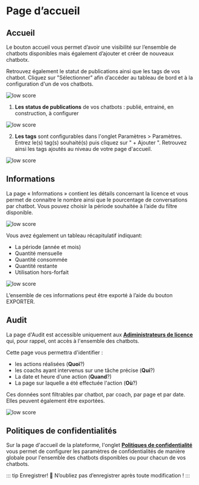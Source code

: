 # Page d’accueil


## Accueil

Le bouton accueil vous permet d’avoir une visibilité sur l’ensemble de chatbots disponibles mais également d’ajouter et créer de nouveaux chatbotx.

Retrouvez également le statut de publications ainsi que les tags de vos chatbot. Cliquez sur "Sélectionner" afin d’accéder au tableau de bord et à la configuration d'un de vos chatbots.

<div class="image_center">
  <img :src="$withBase('/assets/img/fr/page_accueil/page1.png')" alt="low score">
</div>


1. **Les status de publications** de vos chatbots : publié, entrainé, en construction, à configurer

<div class="image_center">
  <img :src="$withBase('/assets/img/fr/page_accueil/page2.png')" alt="low score">
</div>


2. **Les tags** sont configurables dans l'onglet Paramètres > Paramètres. Entrez le(s) tag(s) souhaité(s) puis cliquez sur " + Ajouter ". Retrouvez ainsi les tags ajoutés au niveau de votre page d'accueil.

<div class="image_center">
  <img :src="$withBase('/assets/img/fr/page_accueil/page3.png')" alt="low score">
</div>


## Informations

La page « Informations » contient les détails concernant la licence et vous permet de connaitre le nombre ainsi que le pourcentage de conversations par chatbot. Vous pouvez choisir la période souhaitée à l’aide du filtre disponible.

<div class="image_center">
  <img :src="$withBase('/assets/img/fr/page_accueil/home1.png')" alt="low score">
</div>

Vous avez également un tableau récapitulatif indiquant:

* La période (année et mois)
* Quantité mensuelle
* Quantité consommée
* Quantité restante
* Utilisation hors-forfait

<div class="image_center">
  <img :src="$withBase('/assets/img/fr/page_accueil/home2.png')" alt="low score">
</div>


L’ensemble de ces informations peut être exporté à l’aide du bouton EXPORTER.

## **Audit** ##

La page d'Audit est accessible uniquement aux [**Adiministrateurs de licence**](/articles/administrateur_de_licence) qui, pour rappel, ont accès à l'ensemble des chatbots.

Cette page vous permettra d'identifier :

* les actions réalisées (**Quoi**?)
* les coachs ayant intervenus sur une tâche précise (**Qui**?)
* La date et heure d'une action (**Quand**?)
* La page sur laquelle a été effectuée l'action (**Où**?)

Ces données sont filtrables par chatbot, par coach, par page et par date. Elles peuvent également être exportées.

<div class="image_center">
  <img :src="$withBase('/assets/img/fr/page_accueil/home3.png')" alt="low score">
</div>

## **Politiques de confidentialités**

Sur la page d'accueil de la plateforme, l'onglet [**Politiques de confidentialité**](/articles/administrateur_de_licence) vous permet de configurer les paramètres de confidentialités de manière globale pour l'ensemble des chatbots disponibles ou pour chacun de vos chatbots.

::: tip Enregistrer!
💾 N’oubliez pas d’enregistrer après toute modification !
:::


